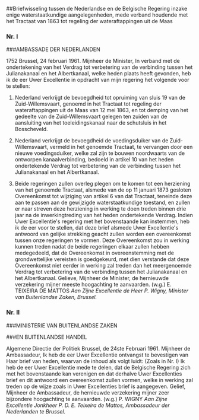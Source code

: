 <meta http-equiv='Content-Type' content='text/html; charset=utf-8' />

##Briefwisseling tussen de Nederlandse en de Belgische Regering inzake enige waterstaatkundige aangelegenheden, mede verband houdende met het Tractaat van 1863 tot regeling der wateraftappingen uit de Maas

### Nr.  I  

###AMBASSADE DER NEDERLANDEN

1752 Brussel, 24 februari 1961. Mijnheer de Minister, In verband met de ondertekening van het Verdrag tot verbetering van de verbinding tussen het Julianakanaal en het Albertkanaal, welke heden plaats heeft gevonden, heb ik de eer Uwer Excellentie in opdracht van mijn regering het volgende voor te stellen: 

1. Nederland verkrijgt de bevoegdheid tot opruiming van sluis 19 van de Zuid-Willemsvaart, genoemd in het Tractaat tot regeling der wateraftappingen uit de Maas van 12 mei 1863, en tot demping van het gedeelte van de Zuid-Willemsvaart gelegen ten zuiden van de aansluiting van het toeleidingskanaal naar de schutsluis in het Bosscheveld.  

2. Nederland verkrijgt de bevoegdheid de voedingsduiker van de Zuid-Willemsvaart, vermeld in het genoemde Tractaat, te vervangen door een nieuwe voedingsduiker, welke zal zijn te bouwen noordwaarts van de ontworpen kanaalverbinding, bedoeld in artikel 10 van het heden ondertekende Verdrag tot verbetering van de verbinding tussen het Julianakanaal en het Albertkanaal.  

3. Beide regeringen zullen overleg plegen om te komen tot een herziening van het genoemde Tractaat, alsmede van de op 11 januari 1873 gesloten Overeenkomst tot wijziging van artikel 6 van dat Tractaat, teneinde deze aan te passen aan de gewijzigde waterstaatkundige toestand, en zullen er naar streven deze herziening in werking te doen treden binnen drie jaar na de inwerkingtreding van het heden ondertekende Verdrag.   Indien Uwer Excellentie's regering met het bovenstaande kan instemmen, heb ik de eer voor te stellen, dat deze brief alsmede Uwer Excellentie's antwoord van gelijke strekking geacht zullen worden een overeenkomst tussen onze regeringen te vormen. Deze Overeenkomst zou in werking kunnen treden nadat de beide regeringen elkaar zullen hebben medegedeeld, dat de Overeenkomst in overeenstemming met de grondwettelijke vereisten is goedgekeurd, met dien verstande dat deze Overeenkomst niet eerder in werking zal treden dan het meergenoemde Verdrag tot verbetering van de verbinding tussen het Julianakanaal en het Albertkanaal. Gelieve, Mijnheer de Minister, de hernieuwde verzekering mijner meeste hoogachting te aanvaarden. (w.g.) E. TEIXEIRA DE MATTOS  *Aan Zijne Excellentie*   *de Heer P. Wigny,*   *Minister van Buitenlandse Zaken,*   *Brussel.*    

### Nr.  II  

###MINISTERIE VAN BUITENLANDSE ZAKEN

###EN BUITENLANDSE HANDEL

Algemene Directie der Politiek Brussel, de 24ste Februari 1961. Mijnheer de Ambassadeur, Ik heb de eer Uwer Excellentie ontvangst te bevestigen van Haar brief van heden, waarvan de inhoud als volgt luidt:  (Zoals in Nr. I)  Ik heb de eer Uwer Excellentie mede te delen, dat de Belgische Regering zich met het bovenstaande kan verenigen en dat derhalve Uwer Excellenties brief en dit antwoord een overeenkomst zullen vormen, welke in werking zal treden op de wijze zoals in Uwer Excellenties brief is aangegeven. Gelief, Mijnheer de Ambassadeur, de hernieuwde verzekering mijner zeer bijzondere hoogachting te aanvaarden. (w.g.) P. WIGNY  *Aan Zijne Excellentie*   *Jonkheer P. D. E. Teixeira de Mattos,*   *Ambassadeur der Nederlanden*   *te Brussel.*    
